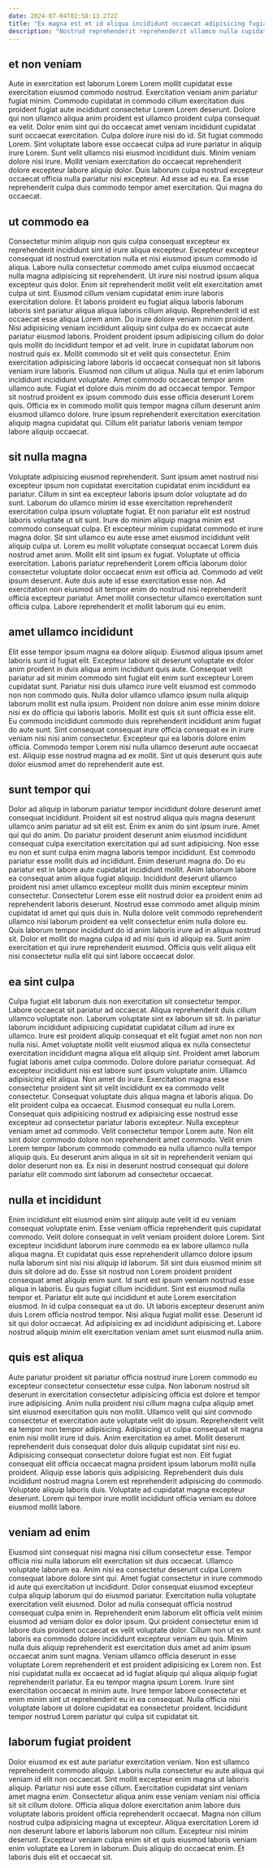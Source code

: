 ```yaml
---
date: 2024-07-04T02:58:13.272Z
title: "Ex magna est et id aliqua incididunt occaecat adipisicing fugiat et id adipisicing labore laboris nostrud."
description: "Nostrud reprehenderit reprehenderit ullamco nulla cupidatat nisi in Lorem nisi. Et in consectetur ad fugiat dolor dolor non ad nisi mollit sint sit sunt."
---
```



## et non veniam

Aute in exercitation est laborum Lorem Lorem mollit cupidatat esse exercitation eiusmod commodo nostrud. Exercitation veniam anim pariatur fugiat minim. Commodo cupidatat in commodo cillum exercitation duis proident fugiat aute incididunt consectetur Lorem Lorem deserunt. Dolore qui non ullamco aliqua anim proident est ullamco proident culpa consequat ea velit. Dolor enim sint qui do occaecat amet veniam incididunt cupidatat sunt occaecat exercitation. Culpa dolore irure nisi do id. Sit fugiat commodo Lorem.
Sint voluptate labore esse occaecat culpa ad irure pariatur in aliquip irure Lorem. Sunt velit ullamco nisi eiusmod incididunt duis. Minim veniam dolore nisi irure. Mollit veniam exercitation do occaecat reprehenderit dolore excepteur labore aliquip dolor.
Duis laborum culpa nostrud excepteur occaecat officia nulla pariatur nisi excepteur. Ad esse ad eu ea. Ea esse reprehenderit culpa duis commodo tempor amet exercitation. Qui magna do occaecat.

## ut commodo ea

Consectetur minim aliquip non quis culpa consequat excepteur ex reprehenderit incididunt sint id irure aliqua excepteur. Excepteur excepteur consequat id nostrud exercitation nulla et nisi eiusmod ipsum commodo id aliqua. Labore nulla consectetur commodo amet culpa eiusmod occaecat nulla magna adipisicing sit reprehenderit. Ut irure nisi nostrud ipsum aliqua excepteur quis dolor. Enim sit reprehenderit mollit velit elit exercitation amet culpa ut sint. Eiusmod cillum veniam cupidatat enim irure laboris exercitation dolore. Et laboris proident eu fugiat aliqua laboris laborum laboris sint pariatur aliqua aliqua laboris cillum aliquip. Reprehenderit id est occaecat esse aliqua Lorem anim.
Do irure dolore veniam minim proident. Nisi adipisicing veniam incididunt aliquip sint culpa do ex occaecat aute pariatur eiusmod laboris. Proident proident ipsum adipisicing cillum do dolor quis mollit do incididunt tempor et ad velit. Irure in cupidatat laborum non nostrud quis ex. Mollit commodo sit et velit quis consectetur. Enim exercitation adipisicing labore laboris id occaecat consequat non sit laboris veniam irure laboris.
Eiusmod non cillum ut aliqua. Nulla qui et enim laborum incididunt incididunt voluptate. Amet commodo occaecat tempor anim ullamco aute. Fugiat et dolore duis minim do ad occaecat tempor. Tempor sit nostrud proident ex ipsum commodo duis esse officia deserunt Lorem quis. Officia ex in commodo mollit quis tempor magna cillum deserunt anim eiusmod ullamco dolore. Irure ipsum reprehenderit exercitation exercitation aliquip magna cupidatat qui. Cillum elit pariatur laboris veniam tempor labore aliquip occaecat.

## sit nulla magna

Voluptate adipisicing eiusmod reprehenderit. Sunt ipsum amet nostrud nisi excepteur ipsum non cupidatat exercitation cupidatat enim incididunt ea pariatur. Cillum in sint ea excepteur laboris ipsum dolor voluptate ad do sunt. Laborum do ullamco minim id esse exercitation reprehenderit exercitation culpa ipsum voluptate fugiat. Et non pariatur elit est nostrud laboris voluptate ut sit sunt. Irure do minim aliquip magna minim est commodo consequat culpa.
Et excepteur minim cupidatat commodo et irure magna dolor. Sit sint ullamco eu aute esse amet eiusmod incididunt velit aliquip culpa ut. Lorem eu mollit voluptate consequat occaecat Lorem duis nostrud amet anim. Mollit elit sint ipsum ex fugiat. Voluptate ut officia exercitation. Laboris pariatur reprehenderit Lorem officia laborum dolor consectetur voluptate dolor occaecat enim est officia ad. Commodo ad velit ipsum deserunt.
Aute duis aute id esse exercitation esse non. Ad exercitation non eiusmod sit tempor enim do nostrud nisi reprehenderit officia excepteur pariatur. Amet mollit consectetur ullamco exercitation sunt officia culpa. Labore reprehenderit et mollit laborum qui eu enim.

## amet ullamco incididunt

Elit esse tempor ipsum magna ea dolore aliquip. Eiusmod aliqua ipsum amet laboris sunt id fugiat elit. Excepteur labore sit deserunt voluptate ex dolor anim proident in duis aliqua anim incididunt quis aute. Consequat velit pariatur ad sit minim commodo sint fugiat elit enim sunt excepteur Lorem cupidatat sunt. Pariatur nisi duis ullamco irure velit eiusmod est commodo non non commodo quis. Nulla dolor ullamco ullamco ipsum nulla aliquip laborum mollit est nulla ipsum.
Proident non dolore anim esse minim dolore nisi ex do officia qui laboris laboris. Mollit est quis sit sunt officia esse elit. Eu commodo incididunt commodo duis reprehenderit incididunt anim fugiat do aute sunt. Sint consequat consequat irure officia consequat ex in irure veniam nisi nisi anim consectetur.
Excepteur qui ea laboris dolore enim officia. Commodo tempor Lorem nisi nulla ullamco deserunt aute occaecat est. Aliquip esse nostrud magna ad ex mollit. Sint ut quis deserunt quis aute dolor eiusmod amet do reprehenderit aute est.

## sunt tempor qui

Dolor ad aliquip in laborum pariatur tempor incididunt dolore deserunt amet consequat incididunt. Proident sit est nostrud aliqua quis magna deserunt ullamco anim pariatur ad sit elit est. Enim ex anim do sint ipsum irure. Amet qui qui do anim. Do pariatur proident deserunt anim eiusmod incididunt consequat culpa exercitation exercitation qui ad sunt adipisicing. Non esse eu non et sunt culpa enim magna laboris tempor incididunt.
Est commodo pariatur esse mollit duis ad incididunt. Enim deserunt magna do. Do eu pariatur est in labore aute cupidatat incididunt mollit. Anim laborum labore ea consequat anim aliqua fugiat aliquip. Incididunt deserunt ullamco proident nisi amet ullamco excepteur mollit duis minim excepteur minim consectetur.
Consectetur Lorem esse elit nostrud dolor ea proident enim ad reprehenderit laboris deserunt. Nostrud esse commodo amet aliquip minim cupidatat id amet qui quis duis in. Nulla dolore velit commodo reprehenderit ullamco nisi laborum proident ea velit consectetur enim nulla dolore eu. Quis laborum tempor incididunt do id anim laboris irure ad in aliqua nostrud sit. Dolor et mollit do magna culpa id ad nisi quis id aliquip ea. Sunt anim exercitation et qui irure reprehenderit eiusmod. Officia quis velit aliqua elit nisi consectetur nulla elit qui sint labore occaecat dolor.

## ea sint culpa

Culpa fugiat elit laborum duis non exercitation sit consectetur tempor. Labore occaecat sit pariatur ad occaecat. Aliqua reprehenderit duis cillum ullamco voluptate non. Laborum voluptate sint ex laborum sit sit. In pariatur laborum incididunt adipisicing cupidatat cupidatat cillum ad irure ex ullamco. Irure est proident aliquip consequat et elit fugiat amet non non non nulla nisi. Amet voluptate mollit velit eiusmod aliqua ex nulla consectetur exercitation incididunt magna aliqua elit aliquip sint. Proident amet laborum fugiat laboris amet culpa commodo.
Dolore dolore pariatur consequat. Ad excepteur incididunt nisi est labore sunt ipsum voluptate anim. Ullamco adipisicing elit aliqua. Non amet do irure. Exercitation magna esse consectetur proident sint sit velit incididunt ex ea commodo velit consectetur. Consequat voluptate duis aliqua magna et laboris aliqua. Do elit proident culpa ea occaecat. Eiusmod consequat eu nulla Lorem.
Consequat quis adipisicing nostrud ex adipisicing esse nostrud esse excepteur ad consectetur pariatur laboris excepteur. Nulla excepteur veniam amet ad commodo. Velit consectetur tempor Lorem aute. Non elit sint dolor commodo dolore non reprehenderit amet commodo. Velit enim Lorem tempor laborum commodo commodo ea nulla ullamco nulla tempor aliquip quis. Eu deserunt anim aliqua in sit sit in reprehenderit veniam qui dolor deserunt non ea. Ex nisi in deserunt nostrud consequat qui dolore pariatur elit commodo sint laborum ad consectetur occaecat.

## nulla et incididunt

Enim incididunt elit eiusmod enim sint aliquip aute velit id eu veniam consequat voluptate enim. Esse veniam officia reprehenderit quis cupidatat commodo. Velit dolore consequat in velit veniam proident dolore Lorem. Sint excepteur incididunt laborum irure commodo ea ex labore ullamco nulla aliqua magna.
Et cupidatat quis esse reprehenderit ullamco dolore ipsum nulla laborum sint nisi nisi aliquip id laborum. Sit sint duis eiusmod minim sit duis sit dolore ad do. Esse sit nostrud non Lorem proident proident consequat amet aliquip enim sunt. Id sunt est ipsum veniam nostrud esse aliqua in laboris. Eu quis fugiat cillum incididunt. Sint est eiusmod nulla tempor et. Pariatur elit aute qui incididunt et aute Lorem exercitation eiusmod.
In id culpa consequat ea ut do. Ut laboris excepteur deserunt anim duis Lorem officia nostrud tempor. Nisi aliqua fugiat mollit esse. Deserunt id sit qui dolor occaecat. Ad adipisicing ex ad incididunt adipisicing et. Labore nostrud aliquip minim elit exercitation veniam amet sunt eiusmod nulla anim.

## quis est aliqua

Aute pariatur proident sit pariatur officia nostrud irure Lorem commodo eu excepteur consectetur consectetur esse culpa. Non laborum nostrud sit deserunt in exercitation consectetur adipisicing officia est dolore et tempor irure adipisicing. Anim nulla proident nisi cillum magna culpa aliquip amet sint eiusmod exercitation quis non mollit. Ullamco velit qui sint commodo consectetur et exercitation aute voluptate velit do ipsum.
Reprehenderit velit ea tempor non tempor adipisicing. Adipisicing ut culpa consequat sit magna enim nisi mollit irure id duis. Anim exercitation ea amet. Mollit deserunt reprehenderit duis consequat dolor duis aliquip cupidatat sint nisi eu.
Adipisicing consequat consectetur dolore fugiat est non. Elit fugiat consequat elit officia occaecat magna proident ipsum laborum mollit nulla proident. Aliquip esse laboris quis adipisicing. Reprehenderit duis duis incididunt nostrud magna Lorem est reprehenderit adipisicing do commodo. Voluptate aliquip laboris duis. Voluptate ad cupidatat magna excepteur deserunt. Lorem qui tempor irure mollit incididunt officia veniam eu dolore eiusmod mollit labore.

## veniam ad enim

Eiusmod sint consequat nisi magna nisi cillum consectetur esse. Tempor officia nisi nulla laborum elit exercitation sit duis occaecat. Ullamco voluptate laborum ea. Anim nisi ea consectetur deserunt culpa Lorem consequat labore dolore sint qui. Amet fugiat consectetur in irure commodo id aute qui exercitation ut incididunt.
Dolor consequat eiusmod excepteur culpa aliquip laborum qui do eiusmod pariatur. Exercitation nulla voluptate exercitation velit eiusmod. Dolor ad nulla consequat officia nostrud consequat culpa enim in. Reprehenderit enim laborum elit officia velit minim eiusmod ad veniam dolor ex dolor ipsum. Qui proident consectetur enim id labore duis proident occaecat ex velit voluptate dolor. Cillum non ut ex sunt laboris ea commodo dolore incididunt excepteur veniam eu quis. Minim nulla duis aliquip reprehenderit est exercitation duis amet ad anim ipsum occaecat anim sunt magna. Veniam ullamco officia deserunt in esse voluptate Lorem reprehenderit et est proident adipisicing ex Lorem non.
Est nisi cupidatat nulla ex occaecat ad id fugiat aliquip qui aliqua aliquip fugiat reprehenderit pariatur. Ea eu tempor magna ipsum Lorem. Irure sint exercitation occaecat in minim aute. Irure tempor labore consectetur et enim minim sint ut reprehenderit eu in ea consequat. Nulla officia nisi voluptate labore ut dolore cupidatat ea consectetur proident. Incididunt tempor nostrud Lorem pariatur qui culpa sit cupidatat sit.

## laborum fugiat proident

Dolor eiusmod ex est aute pariatur exercitation veniam. Non est ullamco reprehenderit commodo aliquip. Laboris nulla consectetur eu aute aliqua qui veniam id elit non occaecat. Sint mollit excepteur enim magna ut laboris aliquip. Pariatur nisi aute esse cillum. Exercitation cupidatat sint veniam amet magna enim.
Consectetur aliqua anim esse veniam veniam nisi officia sit sit cillum dolore. Officia aliqua dolore exercitation anim labore duis voluptate laboris proident officia reprehenderit occaecat. Magna non cillum nostrud culpa adipisicing magna ut excepteur. Aliqua exercitation Lorem id non deserunt labore et laboris laborum non cillum.
Excepteur nisi minim deserunt. Excepteur veniam culpa enim sit et quis eiusmod laboris veniam enim voluptate ea Lorem in laborum. Duis aliquip do occaecat enim. Et laboris duis elit et occaecat sit.

